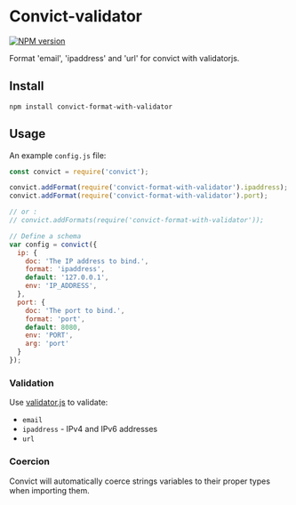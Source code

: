 # Convict-validator

[![NPM version](http://img.shields.io/npm/v/convict-format-with-validator.svg)](https://www.npmjs.org/package/convict-format-with-validator)

Format 'email', 'ipaddress' and 'url' for convict with validatorjs.

## Install

```shell
npm install convict-format-with-validator
```

## Usage

An example `config.js` file:

```javascript
const convict = require('convict');

convict.addFormat(require('convict-format-with-validator').ipaddress);
convict.addFormat(require('convict-format-with-validator').port);

// or :
// convict.addFormats(require('convict-format-with-validator'));

// Define a schema
var config = convict({
  ip: {
    doc: 'The IP address to bind.',
    format: 'ipaddress',
    default: '127.0.0.1',
    env: 'IP_ADDRESS',
  },
  port: {
    doc: 'The port to bind.',
    format: 'port',
    default: 8080,
    env: 'PORT',
    arg: 'port'
  }
});
```

### Validation

Use [validator.js](https://github.com/chriso/node-validator#list-of-validation-methods) to validate:

* `email`
* `ipaddress` - IPv4 and IPv6 addresses
* `url`

### Coercion

Convict will automatically coerce strings variables to their proper types when importing them.
